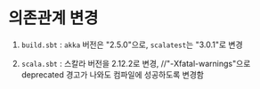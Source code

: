 # 의존관계 변경

1. `build.sbt` : `akka` 버전은 "2.5.0"으로, `scalatest`는 "3.0.1"로 변경

2. `scala.sbt` : 스칼라 버전을 2.12.2로 변경, //"-Xfatal-warnings"으로 deprecated 경고가 나와도 컴파일에 성공하도록 변경함